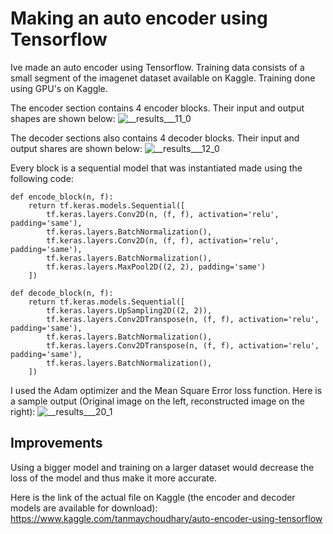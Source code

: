 # Making an auto encoder using Tensorflow

Ive made an auto encoder using Tensorflow. Training data consists of a small segment of the imagenet dataset available on Kaggle. Training done using GPU's on Kaggle.

The encoder section contains 4 encoder blocks. Their input and output shapes are shown below:
![__results___11_0](https://github.com/user-attachments/assets/1abc0f67-6fa6-45ae-8614-6d2a3f5562b2)

The decoder sections also contains 4 decoder blocks. Their input and output shares are shown below:
![__results___12_0](https://github.com/user-attachments/assets/ba9c5ff7-70e0-4ff2-84bc-83118a891189)

Every block is a sequential model that was instantiated made using the following code:
```
def encode_block(n, f):
    return tf.keras.models.Sequential([
        tf.keras.layers.Conv2D(n, (f, f), activation='relu', padding='same'),
        tf.keras.layers.BatchNormalization(),
        tf.keras.layers.Conv2D(n, (f, f), activation='relu', padding='same'),
        tf.keras.layers.BatchNormalization(),
        tf.keras.layers.MaxPool2D((2, 2), padding='same')
    ])

def decode_block(n, f):
    return tf.keras.models.Sequential([
        tf.keras.layers.UpSampling2D((2, 2)),
        tf.keras.layers.Conv2DTranspose(n, (f, f), activation='relu', padding='same'),
        tf.keras.layers.BatchNormalization(),
        tf.keras.layers.Conv2DTranspose(n, (f, f), activation='relu', padding='same'),
        tf.keras.layers.BatchNormalization(),
    ])
```

I used the Adam optimizer and the Mean Square Error loss function. Here is a sample output (Original image on the left, reconstructed image on the right):
![__results___20_1](https://github.com/user-attachments/assets/6077d4f7-9388-4f70-a354-a479dd5b8617)

## Improvements
Using a bigger model and training on a larger dataset would decrease the loss of the model and thus make it more accurate.

Here is the link of the actual file on Kaggle (the encoder and decoder models are available for download): https://www.kaggle.com/tanmaychoudhary/auto-encoder-using-tensorflow
